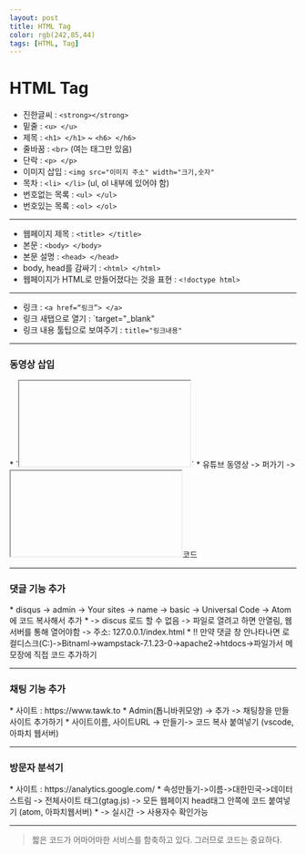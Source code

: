 ```yaml
---
layout: post
title: HTML Tag
color: rgb(242,85,44)
tags: [HTML, Tag]
---
```


# HTML Tag
* 진한글씨 : `<strong></strong>`
* 밑줄 : `<u> </u>`   
* 제목 : `<h1> </h1>` ~ `<h6> </h6> `
* 줄바꿈 : `<br>` (여는 태그만 있음)
* 단락 : `<p> </p>`
* 이미지 삽입 : `<img src="이미지 주소" width="크기,숫자"`
* 목차 : `<li> </li>` (ul, ol 내부에 있어야 함)
 * 번호없는 목록 : `<ul> </ul>`
 * 번호있는 목록 : `<ol> </ol>`
 ---
 * 웹페이지 제목 : `<title> </title>`
 * 본문 : `<body> </body>`
 * 본문 설명 : `<head> </head>`
 * body, head를 감싸기 : `<html> </html>`
 * 웹페이지가 HTML로 만들어졌다는 것을 표현 : `<!doctype html>`
 ---
 * 링크 : `<a href=“링크”> </a>`
 * 링크 새탭으로 열기 : `target="_blank"
 * 링크 내용 툴팁으로 보여주기 :  `title="링크내용"`
 
 ---
 <h3>동영상 삽입</h3>
 * `<iframe> </iframe>`
 * 유튜브 동영상 -> 퍼가기 -> <iframe></iframe>코드 
 
 ---
 <h3>댓글 기능 추가</h3>
 * disqus -> admin -> Your sites -> name -> basic -> Universal Code ->
Atom 에 코드 복사해서 추가
* -> discus 로드 할 수 없음 -> 파일로 열려고 하면 안열림, 웹서버를 통해 열어야함
-> 주소: 127.0.0.1/index.html
* !! 만약 댓글 창 안나타나면
로컬디스크(C:)->Bitnaml->wampstack-7.1.23-0->apache2->htdocs->파일가서 메모장에 직접 코드 추가하기

---
<h3>채팅 기능 추가</h3>
* 사이트 : https://www.tawk.to
* Admin(톱니바퀴모양) -> 추가 -> 채팅창을 만들 사이트 추가하기
* 사이트이름, 사이트URL -> 만들기-> 코드 복사 붙여넣기 (vscode, 아파치 웹서버)

---
<h3>방문자 분석기</h3>
* 사이트 : https://analytics.google.com/
* 속성만들기->이름->대한민국->데이터스트림 -> 전체사이트 태그(gtag.js) -> 모든 웹페이지 head태그 안쪽에 코드 붙여넣기 (atom, 아파치웹서버)
* -> 실시간 -> 사용자수 확인가능

---
> 짧은 코드가 어마어마한 서비스를 함축하고 있다. 그러므로 코드는 중요하다. 
